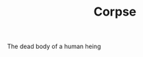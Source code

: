 ---
title: Corpse
letter: C
permalink: "/definitions/bld-corpse.html"
body: The dead body of a human heing
published_at: '2018-07-07'
source: Black's Law Dictionary 2nd Ed (1910)
layout: post
---